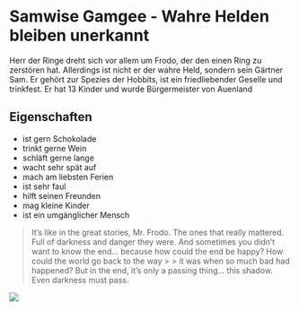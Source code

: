 # Samwise Gamgee - Wahre Helden bleiben unerkannt

Herr der Ringe dreht sich vor allem um Frodo, der den einen Ring zu zerstören hat. Allerdings ist nicht er der wahre Held, sondern sein Gärtner Sam.
Er gehört zur Spezies der Hobbits, ist ein friedliebender Geselle und trinkfest. Er hat 13 Kinder und wurde Bürgermeister von Auenland

## Eigenschaften

* ist gern Schokolade
* trinkt gerne Wein
* schläft gerne lange
* wacht sehr spät auf
* mach am liebsten Ferien
* ist sehr faul
* hilft seinen Freunden
* mag kleine Kinder
* ist ein umgänglicher Mensch

> It’s like in the great stories, Mr. Frodo. The ones that really mattered. Full of darkness and danger they were. And sometimes you didn’t want to know the end… because how could the end be happy? How could the world go back to the way > > it was when so much bad had happened? But in the end, it’s only a passing thing… this shadow. Even darkness must pass.

<img src="https://i2.wp.com/zacharytotah.com/wp-content/uploads/2015/08/Samwise-Gamgee.jpg?resize=300%2C226"/>
